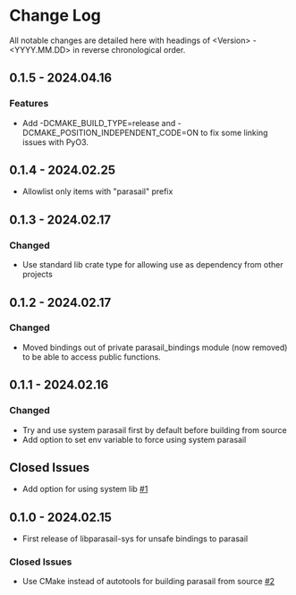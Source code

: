 # Change Log

All notable changes are detailed here with headings of \<Version\> - \<YYYY.MM.DD\> in reverse chronological order.

## 0.1.5 - 2024.04.16

### Features

- Add -DCMAKE_BUILD_TYPE=release and -DCMAKE_POSITION_INDEPENDENT_CODE=ON to
fix some linking issues with PyO3.

## 0.1.4 - 2024.02.25

- Allowlist only items with "parasail" prefix

## 0.1.3 - 2024.02.17

### Changed

- Use standard lib crate type for allowing use as dependency from other projects

## 0.1.2 - 2024.02.17

### Changed

- Moved bindings out of private parasail_bindings module (now removed) to be able to access public functions.

## 0.1.1 - 2024.02.16

### Changed

- Try and use system parasail first by default before building from source
- Add option to set env variable to force using system parasail

## Closed Issues

- Add option for using system lib [#1](https://gitlab.com/nsbuitrago/libparasail-sys/-/issues/1)

## 0.1.0 - 2024.02.15

- First release of libparasail-sys for unsafe bindings to parasail

### Closed Issues

- Use CMake instead of autotools for building parasail from source [#2](https://gitlab.com/nsbuitrago/libparasail-sys/-/issues/2)



